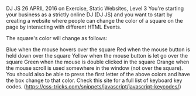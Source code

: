 DJ JS
26 APRIL 2016 on Exercise, Static Websites, Level 3
You're starting your business as a strictly online DJ (DJ JS) and you want to start by creating a website where people can change the color of a square on the page by interacting with different HTML Events.

The square's color will change as follows:

Blue when the mouse hovers over the square
Red when the mouse button is held down over the square
Yellow when the mouse button is let go over the square
Green when the mouse is double clicked in the square
Orange when the mouse scroll is used somewhere in the window (not over the square).
You should also be able to press the first letter of the above colors and have the box change to that color. Check this site for a full list of keyboard key codes. (https://css-tricks.com/snippets/javascript/javascript-keycodes/)